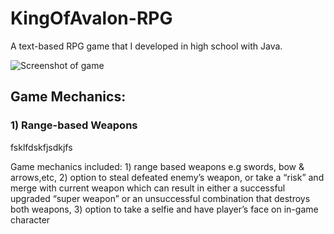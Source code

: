 # KingOfAvalon-RPG
A text-based RPG game that I developed in high school with Java.

![Screenshot of game](media/game.png) 

## Game Mechanics:
### 1) Range-based Weapons
fsklfdskfjsdkjfs


Game mechanics included: 1) range based weapons e.g swords, bow & arrows,etc, 2) option to steal defeated enemy’s weapon, or take a “risk” and merge with current weapon which can result in either a successful upgraded “super weapon” or an unsuccessful combination that destroys both weapons, 3) option to take a selfie and have player’s face on in-game character

